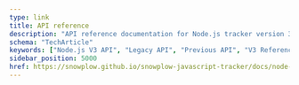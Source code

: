 ```yaml
---
type: link
title: API reference
description: "API reference documentation for Node.js tracker version 3 behavioral event methods."
schema: "TechArticle"
keywords: ["Node.js V3 API", "Legacy API", "Previous API", "V3 Reference", "Deprecated API", "API Documentation"]
sidebar_position: 5000
href: https://snowplow.github.io/snowplow-javascript-tracker/docs/node-tracker/node-tracker.api 
---
```

